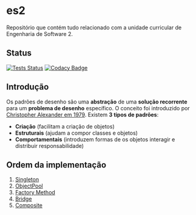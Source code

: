 # es2

Repositório que contém tudo relacionado com a unidade curricular de Engenharia de Software 2.

## Status

[![Tests Status](https://img.shields.io/travis/com/Guergeiro/es2?label=tests&logo=travis)](https://travis-ci.com/Guergeiro/es2)
[![Codacy Badge](https://api.codacy.com/project/badge/Grade/c99ebc88e81a43ad8cba15f82c3bc6dd)](https://www.codacy.com/manual/breno-salles/es2?utm_source=github.com&utm_medium=referral&utm_content=Guergeiro/es2&utm_campaign=Badge_Grade)

## Introdução

Os padrões de desenho são uma **abstração** de uma **solução recorrente** para um **problema de desenho** específico. O conceito foi introduzido por [Christopher Alexander em 1979](https://en.wikipedia.org/wiki/Christopher_Alexander).
Existem **3 tipos de padrões**:

- **Criação** (facilitam a criação de objetos)
- **Estruturais** (ajudam a compor classes e objetos)
- **Comportamentais** (introduzem formas de os objetos interagir e distribuir responsabilidade)

## Ordem da implementação

1. [Singleton](./singleton)
2. [ObjectPool](./objectpool)
3. [Factory Method](./factorymethod)
4. [Bridge](./bridge)
5. [Composite](./composite)

